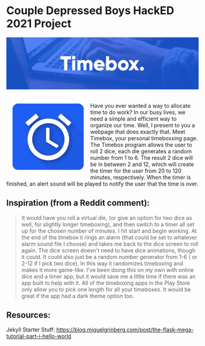 # Couple Depressed Boys HackED 2021 Project

<img src="https://raw.githubusercontent.com/deadpools-besty/timebox/images/app/images/Group%202%402x.png">

<img src=https://raw.githubusercontent.com/deadpools-besty/timebox/images/app/images/Timebox%20Logo-01.png align="left" width="200" hspace="10" vspace="10">

<br>Have you ever wanted a way to allocate time to do work? In our busy lives, we need a simple and efficient way to organize our time. Well, I present to you a webpage that does exactly that. Meet Timebox, your personal timeboxxing page. The Timebox program allows the user to roll 2 dice, each die generates a random number from 1 to 6. The result 2 dice will be in between 2 and 12, which will create the timer for the user from 20 to 120 minutes, respectively. When the timer is finished, an alert sound will be played to notify the user that the time is over.<br>


## Inspiration (from a Reddit comment):

>  It would have you roll a virtual die, (or give an option for two dice as well, for slightly longer timeboxing), and then switch 
 to a timer all set up for the chosen number of minutes. I hit start and begin working. 
 At the end of the timebox it rings an alarm (that could be set to whatever alarm sound file I choose) and 
 takes me back to the dice screen to roll again. The dice screen doesn't need to have dice animations, 
 though it could. It could also just be a random number generator from 1-6 ( or 2-12 if I pick two dice). 
 In this way it randomizes timeboxing and makes it more game-like.
 > I've been doing this on my own with online dice and a timer app, 
but it would save me a little time if there was an app
built to help with it. All of the timeboxing apps in the
Play Store only allow you to pick one length for all your timeboxes.
It would be great if the app had a dark theme option too.

## Resources:

Jekyll Starter Stuff: https://blog.miguelgrinberg.com/post/the-flask-mega-tutorial-part-i-hello-world
